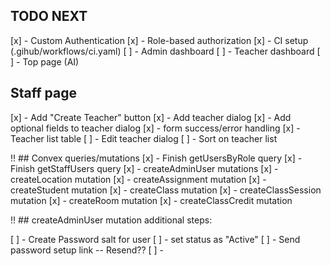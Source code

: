 ## TODO NEXT

[x] - Custom Authentication
[x] - Role-based authorization
[x] - CI setup (.gihub/workflows/ci.yaml)
[ ] - Admin dashboard
[ ] - Teacher dashboard
[ ] - Top page (AI)


## Staff page
[x] - Add "Create Teacher" button
[x] - Add teacher dialog
[x] - Add optional fields to teacher dialog
[x] - form success/error handling
[x] - Teacher list table
[ ] - Edit teacher dialog
[ ] - Sort on teacher list

!! ## Convex queries/mutations
[x] - Finish getUsersByRole query
[x] - Finish getStaffUsers query
[x] - createAdminUser mutations
[x] - createLocation mutation
[x] - createAssignment mutation
[x] - createStudent mutation
[x] - createClass mutation
[x] - createClassSession mutation
[x] - createRoom mutation
[x] - createClassCredit mutation


!! ## createAdminUser mutation additional steps:

[ ] - Create Password salt for user
[ ] - set status as "Active"
[ ] - Send password setup link -- Resend??
[ ] - 